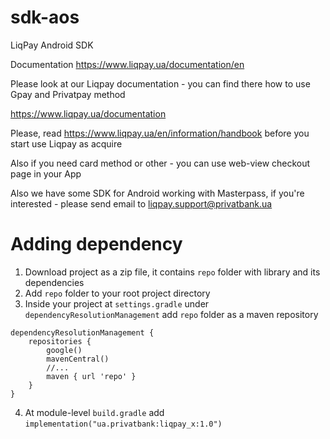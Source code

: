 sdk-aos
=======

LiqPay Android SDK

Documentation https://www.liqpay.ua/documentation/en

Please look at our Liqpay documentation - you can find there how to use Gpay and Privatpay method

https://www.liqpay.ua/documentation

Please, read https://www.liqpay.ua/en/information/handbook before you start use Liqpay as acquire

Also if you need card method or other - you can use web-view checkout page in your App

Also we have some SDK for Android working with Masterpass, if you're interested - please send email to liqpay.support@privatbank.ua

Adding dependency
=======
1. Download project as a zip file, it contains `repo` folder with library and its dependencies
2. Add `repo` folder to your root project directory
3. Inside your project at `settings.gradle` under `dependencyResolutionManagement` add `repo` folder as a maven repository
```
dependencyResolutionManagement {
    repositories {
        google()
        mavenCentral()
        //...
        maven { url 'repo' }
    }
}
```
4. At module-level `build.gradle` add `implementation("ua.privatbank:liqpay_x:1.0")`
